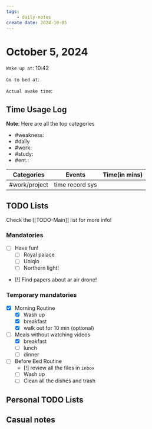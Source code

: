 ```yaml
---
tags: 
    - daily-notes
create date: 2024-10-05
---
```


# October 5, 2024

`Wake up at`: 10:42

`Go to bed at`: 

`Actual awake time`: 

## Time Usage Log

**Note**: Here are all the top categories

- #weakness: 
- #daily
- #work:
- #study:
- #ent.:

| Categories    | Events          | Time(in mins) |
|---------------|-----------------|---------------|
| #work/project | time record sys |


## TODO Lists

Check the [[TODO-Main]] list for more info!

### Mandatories

- [ ] Have fun!
    - [ ] Royal palace
    - [ ] Uniqlo
    - [ ] Northern light!
- [!] Find papers about ar air drone!

### Temporary mandatories

- [x] Morning Routine 
    - [x] Wash up
    - [x] breakfast
    - [x] walk out for 10 min (optional)

- [ ] Meals without watching videos
    - [x] breakfast
    - [ ] lunch
    - [ ] dinner

- [ ] Before Bed Routine
    - [!] review all the files in `inbox`
    - [ ] Wash up
    - [ ] Clean all the dishes and trash
    
## Personal TODO Lists

## Casual notes
